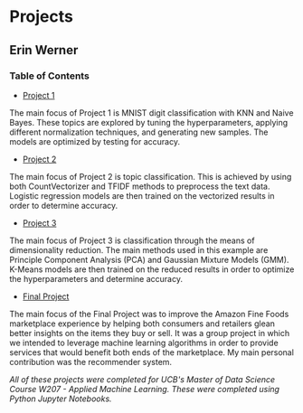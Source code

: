 # Projects

## Erin Werner

### Table of Contents

* [Project 1](https://github.com/etwernerMIDS/Machine_Learning/tree/master/Projects/w207-summer-2020-project-1-etwernerMIDS-master)

The main focus of Project 1 is MNIST digit classification with KNN and Naive Bayes. These topics are explored by tuning the hyperparameters, applying different normalization techniques, and generating new samples. The models are optimized by testing for accuracy.

* [Project 2](https://github.com/etwernerMIDS/Machine_Learning/tree/master/Projects/w207-summer-2020-project-2-etwernerMIDS-master)

The main focus of Project 2 is topic classification. This is achieved by using both CountVectorizer and TFIDF methods to preprocess the text data. Logistic regression models are then trained on the vectorized results in order to determine accuracy. 

* [Project 3](https://github.com/etwernerMIDS/Machine_Learning/tree/master/Projects/w207-summer-2020-project-3-etwernerMIDS-master)

The main focus of Project 3 is classification through the means of dimensionality reduction. The main methods used in this example are Principle Component Analysis (PCA) and Gaussian Mixture Models (GMM). K-Means models are then trained on the reduced results in order to optimize the hyperparameters and determine accuracy.

* [Final Project](https://github.com/etwernerMIDS/Machine_Learning/tree/master/Projects/Final%20Project)

The main focus of the Final Project was to improve the Amazon Fine Foods marketplace experience by helping both consumers and retailers glean better insights on the items they buy or sell. It was a group project in which we intended to leverage machine learning algorithms in order to provide services that would benefit both ends of the marketplace. My main personal contribution was the recommender system.

*All of these projects were completed for UCB's Master of Data Science Course W207 - Applied Machine Learning. These were completed using Python Jupyter Notebooks.* 


